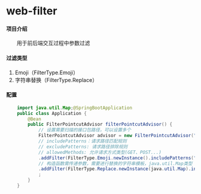 # web-filter
#### 项目介绍

　　用于前后端交互过程中参数过滤

#### 过滤类型

1. Emoji（FilterType.Emoji）
2. 字符串替换（FilterType.Replace）


#### 配置

```java
    import java.util.Map;@SpringBootApplication
    public class Application {
        @Bean
        public FilterPointcutAdvisor filterPointcutAdvisor() {
            // 设置需要扫描的接口包路径，可以设置多个
            FilterPointcutAdvisor advisor = new FilterPointcutAdvisor("path1","path2")
            // includePatterns：请求路径匹配规则
            // excludePatterns: 请求路径排除规则
            // allowedMethods: 允许请求方式类型(GET、POST...)
            .addFilter(FilterType.Emoji.newInstance().includePatterns("/**").excludePatterns(""))
            // 构造函数需传递参数，需要进行替换的字符串模板，java.util.Map类型
            .addFilter(FilterType.Replace.newInstance(java.util.Map).includePatterns("/**").excludePatterns(""))
            ;
        }
    }
```
